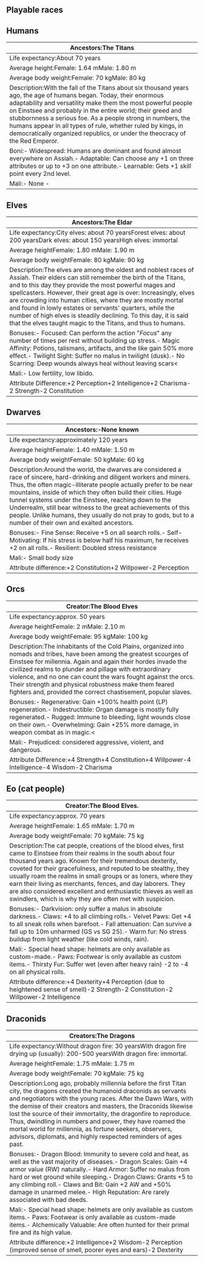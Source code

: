 ## Playable races
## Humans

|Ancestors:The Titans|
| - |
|Life expectancy:About 70 years|
|Average height:Female: 1.64 mMale: 1.80 m|
|Average body weight:Female: 70 kgMale: 80 kg|
|Description:With the fall of the Titans about six thousand years ago, the age of humans began. Today, their enormous adaptability and versatility make them the most powerful people on Einstsee and probably in the entire world; their greed and stubbornness a serious foe. As a people strong in numbers, the humans appear in all types of rule, whether ruled by kings, in democratically organized republics, or under the theocracy of the Red Emperor.|
|Boni:- Widespread: Humans are dominant and found almost everywhere on Assiah.- Adaptable: Can choose any +1 on three attributes or up to +3 on one attribute.- Learnable: Gets +1 skill point every 2nd level.|
|Mali:- None -|










## Elves

|Ancestors:The Eldar|
| - |
|Life expectancy:City elves: about 70 yearsForest elves: about 200 yearsDark elves: about 150 yearsHigh elves: immortal|
|Average heightFemale: 1.80 mMale: 1.90 m|
|Average body weightFemale: 80 kgMale: 90 kg|
|Description:The elves are among the oldest and noblest races of Assiah. Their elders can still remember the birth of the Titans, and to this day they provide the most powerful mages and spellcasters. However, their great age is over: Increasingly, elves are crowding into human cities, where they are mostly mortal and found in lowly estates or servants' quarters, while the number of high elves is steadily declining. To this day, it is said that the elves taught magic to the Titans, and thus to humans.|
|Bonuses:- Focused: Can perform the action "*Focus*" any number of times per rest without building up stress.- Magic Affinity: Potions, talismans, artifacts, and the like gain 50% more effect.- Twilight Sight: Suffer no malus in twilight (dusk).- No Scarring: Deep wounds always heal without leaving scars<|.
|Mali:- Low fertility, low libido.|
|Attribute Difference:+2 Perception+2 Intelligence+2 Charisma-2 Strength-2 Constitution|









## Dwarves

|Ancestors:-None known|
| - |
|Life expectancy:approximately 120 years|
|Average heightFemale: 1.40 mMale: 1.50 m|
|Average body weightFemale: 50 kgMale: 60 kg|
|Description:Around the world, the dwarves are considered a race of sincere, hard-drinking and diligent workers and miners. Thus, the often magic-illiterate people actually prefer to be near mountains, inside of which they often build their cities. Huge tunnel systems under the Einstsee, reaching down to the Underrealm, still bear witness to the great achievements of this people. Unlike humans, they usually do not pray to gods, but to a number of their own and exalted ancestors.|
|Bonuses:- Fine Sense: Receive +5 on all search rolls.- Self-Motivating: If his stress is below half his maximum, he receives +2 on all rolls.- Resilient: Doubled stress resistance|
|Mali:- Small body size|.
|Attribute difference:+2 Constitution+2 Willpower-2 Perception|


## Orcs

|Creator:The Blood Elves|
| - |
|Life expectancy:approx. 50 years|
|Average heightFemale: 2 mMale: 2.10 m|
|Average body weightFemale: 95 kgMale: 100 kg|
|Description:The inhabitants of the Cold Plains, organized into nomads and tribes, have been among the greatest scourges of Einstsee for millennia. Again and again their hordes invade the civilized realms to plunder and pillage with extraordinary violence, and no one can count the wars fought against the orcs. Their strength and physical robustness make them feared fighters and, provided the correct chastisement, popular slaves. |
|Bonuses:- Regenerative: Gain +100% health point (LP) regeneration.- Indestructible: Organ damage is mostly fully regenerated.- Rugged: Immune to bleeding, light wounds close on their own.- Overwhelming: Gain +25% more damage, in weapon combat as in magic.<|
|Mali:- Prejudiced: considered aggressive, violent, and dangerous.|
|Attribute Difference:+4 Strength+4 Constitution+4 Willpower-4 Intelligence-4 Wisdom-2 Charisma|


## Eo (cat people)

|Creator:The Blood Elves.
| - |
|Life expectancy:approx. 70 years|
|Average heightFemale: 1.65 mMale: 1.70 m|
|Average body weightFemale: 70 kgMale: 75 kg|
|Description:The cat people, creations of the blood elves, first came to Einstsee from their realms in the south about four thousand years ago. Known for their tremendous dexterity, coveted for their gracefulness, and reputed to be stealthy, they usually roam the realms in small groups or as loners, where they earn their living as merchants, fences, and day laborers. They are also considered excellent and enthusiastic thieves as well as swindlers, which is why they are often met with suspicion.|
|Bonuses:- Darkvision: only suffer a malus in absolute darkness.- Claws: +4 to all climbing rolls.- Velvet Paws: Get +4 to all sneak rolls when barefoot.- Fall attenuation: Can survive a fall up to 10m unharmed (GS vs SG 25).- Warm fur: No stress buildup from light weather (like cold winds, rain).|
|Mali:- Special head shape: helmets are only available as custom-made.- Paws: Footwear is only available as custom items.- Thirsty Fur: Suffer wet (even after heavy rain) -2 to -4 on all physical rolls.
|Attribute difference:+4 Dexterity+4 Perception (due to heightened sense of smell)-2 Strength-2 Constitution-2 Willpower-2 Intelligence|


## Draconids

|Creators:The Dragons|
| - |
|Life expectancy:Without dragon fire: 30 yearsWith dragon fire drying up (usually): 200-500 yearsWith dragon fire: immortal.|
|Average heightFemale: 1.75 mMale: 1.75 m|
|Average body weightFemale: 70 kgMale: 75 kg|
|Description:Long ago, probably millennia before the first Titan city, the dragons created the humanoid draconids as servants and negotiators with the young races. After the Dawn Wars, with the demise of their creators and masters, the Draconids likewise lost the source of their immortality, the dragonfire to reproduce. Thus, dwindling in numbers and power, they have roamed the mortal world for millennia, as fortune seekers, observers, advisors, diplomats, and highly respected reminders of ages past.|
|Bonuses:- Dragon Blood: Immunity to severe cold and heat, as well as the vast majority of diseases.- Dragon Scales: Gain +4 armor value (RW) naturally.- Hard Armor: Suffer no malus from hard or wet ground while sleeping.- Dragon Claws: Grants +5 to any climbing roll.- Claws and Bit: Gain +2 AW and +50% damage in unarmed melee.- High Reputation: Are rarely associated with bad deeds.|.
|Mali:- Special head shape: helmets are only available as custom items.- Paws: Footwear is only available as custom-made items.- Alchemically Valuable: Are often hunted for their primal fire and its high value.|
|Attribute difference:+2 Intelligence+2 Wisdom-2 Perception (improved sense of smell, poorer eyes and ears)-2 Dexterity|



